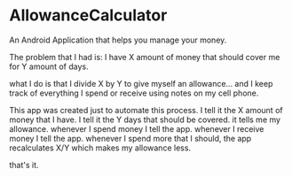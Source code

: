 # AllowanceCalculator
An Android Application that helps you manage your money.

The problem that I had is:
I have X amount of money that should cover me for Y amount of days.

what I do is that I divide X by Y to give myself an allowance... and I keep track of everything I spend or receive using notes on my cell phone.

This app was created just to automate this process.
I tell it the X amount of money that I have.
I tell it the Y days that should be covered.
it tells me my allowance.
whenever I spend money I tell the app.
whenever I receive money I tell the app.
whenever I spend more that I should, the app recalculates X/Y which makes my allowance less.

that's it.
